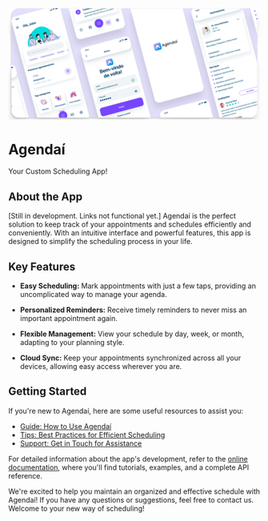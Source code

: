 <img src="https://raw.githubusercontent.com/BrenoItalo16/agendai/main/assets/img/agendai_github_cover.png"/>
<br>

# Agendaí

Your Custom Scheduling App!

## About the App

[Still in development. Links not functional yet.]
Agendaí is the perfect solution to keep track of your appointments and schedules efficiently and conveniently. With an intuitive interface and powerful features, this app is designed to simplify the scheduling process in your life.

## Key Features

- **Easy Scheduling:** Mark appointments with just a few taps, providing an uncomplicated way to manage your agenda.

- **Personalized Reminders:** Receive timely reminders to never miss an important appointment again.

- **Flexible Management:** View your schedule by day, week, or month, adapting to your planning style.

- **Cloud Sync:** Keep your appointments synchronized across all your devices, allowing easy access wherever you are.

## Getting Started

If you're new to Agendaí, here are some useful resources to assist you:

- [Guide: How to Use Agendaí](https://agendai.brenoitalo.com/guide)
- [Tips: Best Practices for Efficient Scheduling](https://agendai.brenoitalo.com/tips)
- [Support: Get in Touch for Assistance](https://agendai.brenoitalo.com/support)

For detailed information about the app's development, refer to the
[online documentation](https://agendai.brenoitalo.com/documentation), where you'll find tutorials, examples, and a complete API reference.

We're excited to help you maintain an organized and effective schedule with Agendaí! If you have any questions or suggestions, feel free to contact us. Welcome to your new way of scheduling!
